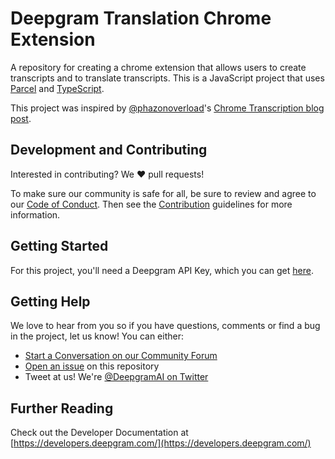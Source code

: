 # Deepgram Translation Chrome Extension

A repository for creating a chrome extension that allows users to create transcripts and to translate transcripts.
This is a JavaScript project that uses [Parcel](https://parceljs.org/) and [TypeScript](https://www.typescriptlang.org/).

This project was inspired by [@phazonoverload](https://github.com/phazonoverload)'s [Chrome Transcription blog post](https://blog.deepgram.com/transcribing-browser-tab-audio-chrome-extensions/).


## Development and Contributing

Interested in contributing? We ❤️ pull requests!

To make sure our community is safe for all, be sure to review and agree to our
[Code of Conduct](./CODE_OF_CONDUCT.md). Then see the
[Contribution](./CONTRIBUTING.md) guidelines for more information.

## Getting Started
For this project, you'll need a Deepgram API Key, which you can get [here](https://console.deepgram.com/signup?jump=keys).


## Getting Help

We love to hear from you so if you have questions, comments or find a bug in the
project, let us know! You can either:

- [Start a Conversation on our Community Forum](https://github.com/deepgram/community/discussions/34)
- [Open an issue](https://github.com/deepgram-devs/dg-translation-chrome-ext/issues/new) on this repository
- Tweet at us! We're [@DeepgramAI on Twitter](https://twitter.com/DeepgramAI)

## Further Reading

Check out the Developer Documentation at [https://developers.deepgram.com/](https://developers.deepgram.com/)


